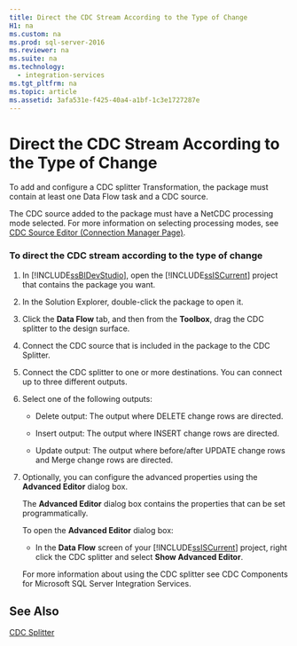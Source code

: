 ```yaml
---
title: Direct the CDC Stream According to the Type of Change
H1: na
ms.custom: na
ms.prod: sql-server-2016
ms.reviewer: na
ms.suite: na
ms.technology: 
  - integration-services
ms.tgt_pltfrm: na
ms.topic: article
ms.assetid: 3afa531e-f425-40a4-a1bf-1c3e1727287e
---
```

# Direct the CDC Stream According to the Type of Change
  To add and configure a CDC splitter Transformation, the package must contain at least one Data Flow task and a CDC source.  
  
 The CDC source added to the package must have a NetCDC processing mode selected. For more information on selecting processing modes, see [CDC Source Editor &#40;Connection Manager Page&#41;](../../Topics/TopicNameNotContainA/CDC-Source-Editor--Connection-Manager-Page-.md).  
  
### To direct the CDC stream according to the type of change  
  
1.  In [!INCLUDE[ssBIDevStudio](../../Token/Other/ssBIDevStudio_md.md)], open the [!INCLUDE[ssISCurrent](../../Token/Other/ssISCurrent_md.md)] project that contains the package you want.  
  
2.  In the Solution Explorer, double\-click the package to open it.  
  
3.  Click the **Data Flow** tab, and then from the **Toolbox**, drag the CDC splitter to the design surface.  
  
4.  Connect the CDC source that is included in the package to the CDC Splitter.  
  
5.  Connect the CDC splitter to one or more destinations. You can connect up to three different outputs.  
  
6.  Select one of the following outputs:  
  
    -   Delete output: The output where DELETE change rows are directed.  
  
    -   Insert output: The output where INSERT change rows are directed.  
  
    -   Update output: The output where before\/after UPDATE change rows and Merge change rows are directed.  
  
7.  Optionally, you can configure the advanced properties using the **Advanced Editor** dialog box.  
  
     The **Advanced Editor** dialog box contains the properties that can be set programmatically.  
  
     To open the **Advanced Editor** dialog box:  
  
    -   In the **Data Flow** screen of your [!INCLUDE[ssISCurrent](../../Token/Other/ssISCurrent_md.md)] project, right click the CDC splitter and select **Show Advanced Editor**.  
  
     For more information about using the CDC splitter see CDC Components for Microsoft SQL Server Integration Services.  
  
## See Also  
 [CDC Splitter](../../Topics/TopicNameNotContainA/CDC-Splitter.md)  
  
  